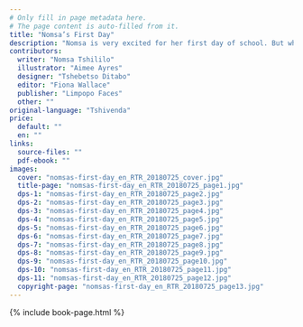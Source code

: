 ```yaml
---
# Only fill in page metadata here.
# The page content is auto-filled from it.
title: "Nomsa’s First Day"
description: "Nomsa is very excited for her first day of school. But when she meets Norman, she learns her first lesson in a very unexpected way!"
contributors:
  writer: "Nomsa Tshililo"
  illustrator: "Aimee Ayres"
  designer: "Tshebetso Ditabo"
  editor: "Fiona Wallace"
  publisher: "Limpopo Faces"
  other: ""
original-language: "Tshivenda"
price:
  default: ""
  en: ""
links:
  source-files: ""
  pdf-ebook: ""
images:
  cover: "nomsas-first-day_en_RTR_20180725_cover.jpg"
  title-page: "nomsas-first-day_en_RTR_20180725_page1.jpg"
  dps-1: "nomsas-first-day_en_RTR_20180725_page2.jpg"
  dps-2: "nomsas-first-day_en_RTR_20180725_page3.jpg"
  dps-3: "nomsas-first-day_en_RTR_20180725_page4.jpg"
  dps-4: "nomsas-first-day_en_RTR_20180725_page5.jpg"
  dps-5: "nomsas-first-day_en_RTR_20180725_page6.jpg"
  dps-6: "nomsas-first-day_en_RTR_20180725_page7.jpg"
  dps-7: "nomsas-first-day_en_RTR_20180725_page8.jpg"
  dps-8: "nomsas-first-day_en_RTR_20180725_page9.jpg"
  dps-9: "nomsas-first-day_en_RTR_20180725_page10.jpg"
  dps-10: "nomsas-first-day_en_RTR_20180725_page11.jpg"
  dps-11: "nomsas-first-day_en_RTR_20180725_page12.jpg"
  copyright-page: "nomsas-first-day_en_RTR_20180725_page13.jpg"
---
```


{% include book-page.html %}





